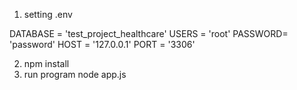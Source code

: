 1. setting .env

DATABASE = 'test_project_healthcare'
USERS = 'root'
PASSWORD= 'password'
HOST =  '127.0.0.1'
PORT = '3306'

2. npm install
3. run program node app.js